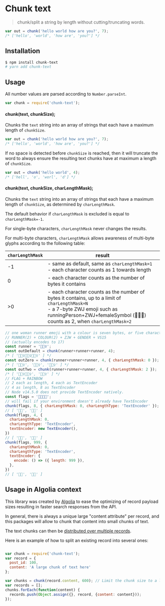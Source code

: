 Chunk text
===

> chunk/split a string by length without cutting/truncating words.


``` javascript
var out = chunk('hello world how are you?', 7);
/* ['hello', 'world', 'how are', 'you?'] */
```


## Installation

``` bash
$ npm install chunk-text
# yarn add chunk-text
```


## Usage

All number values are parsed according to `Number.parseInt`.

``` javascript
var chunk = require('chunk-text');
```

#### chunk(text, chunkSize);

Chunks the `text` string into an array of strings that each have a maximum length of `chunkSize`.

``` javascript
var out = chunk('hello world how are you?', 7);
/* ['hello', 'world', 'how are', 'you?'] */
```

If no space is detected before `chunkSize` is reached, then it will truncate the word to always
ensure the resulting text chunks have at maximum a length of `chunkSize`.

``` javascript
var out = chunk('hello world', 4);
/* ['hell', 'o', 'worl', 'd'] */
```

#### chunk(text, chunkSize, charLengthMask);

Chunks the `text` string into an array of strings that each have a maximum length of `chunkSize`, as determined by `charLengthMask`.

The default behavior if `charLengthMask` is excluded is equal to `charLengthMask=-1`.

For single-byte characters, `charLengthMask` never changes the results.

For multi-byte characters, `charLengthMask` allows awareness of multi-byte glyphs according to the following table:

| `charLengthMask` | result                                                                                                                                                                                          |
|-------------|-------------------------------------------------------------------------------------------------------------------------------------------------------------------------------------------------|
| -1          | - same as default, same as `charLengthMask=1`<br />- each character counts as 1 towards length                                                                                                         |
| 0           | - each character counts as the number of bytes it contains                                                                                                                                      |
| >0          | - each character counts as the number of bytes it contains, up to a limit of `charLengthMask=N`<br />- a 7-byte ZWJ emoji such as runningPerson+ZWJ+femaleSymbol (🏃🏽‍♀️) counts as 2, when `charLengthMask=2` |

``` javascript
// one woman runner emoji with a colour is seven bytes, or five characters
// RUNNER(2) + COLOUR(2) + ZJW + GENDER + VS15
// (actually encodes to 17)
const runner = '🏃🏽‍♀️';
const outDefault = chunk(runner+runner+runner, 4);
/* [ '🏃🏽‍♀️🏃🏽‍♀️🏃🏽‍♀️' ] */
const outZero = chunk(runner+runner+runner, 4, { charLengthMask: 0 });
/* [ '🏃🏽‍♀️', '🏃🏽‍♀️', '🏃🏽‍♀️' ] */
const outTwo = chunk(runner+runner+runner, 4, { charLengthMask: 2 });
/* [ '🏃🏽‍♀️🏃🏽‍♀️', '🏃🏽‍♀️' ] */
// FLAG + RAINBOW
// 2 each as length, 4 each as TextEncoder
// 4 as length, 8 as TextEncoder
// Node v14.5.0 does not provide TextEncoder natively.
const flags = '🏳️‍🌈🏳️‍🌈';
// will fail if your environment doesn't already have TextEncoder
chunk(flags, 8, { charLengthMask: 0, charLengthType: 'TextEncoder' });
// [ '🏳️‍🌈', '🏳️‍🌈' ]
chunk(flags, 4, {
  charLengthMask: 0,
  charLengthType: 'TextEncoder',
  textEncoder: new TextEncoder(),
})
// [ '🏳️‍🌈', '🏳️‍🌈' ]
chunk(flags, 999, {
  charLengthMask: 0,
  charLengthType: 'TextEncoder',
  textEncoder: {
    encode: () => ({ length: 999 }),
  },
})
// [ '🏳️‍🌈', '🏳️‍🌈' ]
```

## Usage in Algolia context

This library was created by [Algolia](https://www.algolia.com/) to ease
the optimizing of record payload sizes resulting in faster search responses from the API.

In general, there is always a unique large "content attribute" per record,
and this packages will allow to chunk that content into small chunks of text.

The text chunks can then be [distributed over multiple records](https://www.algolia.com/doc/faq/basics/how-do-i-reduce-the-size-of-my-records/#faq-section).

Here is an example of how to split an existing record into several ones:

``` javascript

var chunk = require('chunk-text');
var record = {
  post_id: 100,
  content: 'A large chunk of text here'
};

var chunks = chunk(record.content, 600); // Limit the chunk size to a length of 600.
var records = [];
chunks.forEach(function(content) {
  records.push(Object.assign({}, record, {content: content}));
});

```
